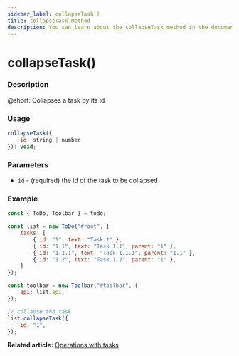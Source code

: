 ```yaml
---
sidebar_label: collapseTask()
title: collapseTask Method
description: You can learn about the collapseTask method in the documentation of the DHTMLX JavaScript To Do List library. Browse developer guides and API reference, try out code examples and live demos, and download a free 30-day evaluation version of DHTMLX To Do List.
---
```


# collapseTask()

### Description

@short: Collapses a task by its id

### Usage

~~~js
collapseTask({
    id: string | number
}): void;
~~~

### Parameters

- `id` - (required) the id of the task to be collapsed

### Example

~~~js {17-19}
const { ToDo, Toolbar } = todo;

const list = new ToDo("#root", {
    tasks: [
        { id: "1", text: "Task 1" },
        { id: "1.1", text: "Task 1.1", parent: "1" },
        { id: "1.1.1", text: "Task 1.1.1", parent: "1.1" },
        { id: "1.2", text: "Task 1.2", parent: "1" },
    ]
});

const toolbar = new Toolbar("#toolbar", {
    api: list.api,
});

// collapse the task
list.collapseTask({ 
    id: "1",
});
~~~

**Related article:** [Operations with tasks](guides/task_operations.md)